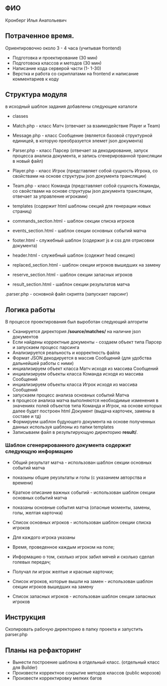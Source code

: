 ## ФИО 
Кронберг Илья Анатольевич

## Потраченное время. 
Ориентировочно около 3 - 4 часа (учитывая frontend)
 * Подготовка и проектирование (30 мин)
 * Подготовока классов и методов (30 мин)
 * Написание кода серверой части (1- 1-30)
 * Верстка и работа со скриплатами на frontend и написание комментариев к коду 

## Структура модуля

в исходный шаблон задания добавлены следующие каталоги

* classes
 * Match.php	- класс Матч (отвечает за взаимодействие Player и Team)
 * Message.php	- класс Сообщение (является базовой структурной единицей, в которую преобразуется элемет json документа)
 * Parser.php - класс Парсер (отвечает за декодирование, запуск процесса анализа документа, и запись сгенерированной трансляции в новый файл)
 * Player.php	 - класс Игрок (представляет собой сущность Игрока, со свойствами на основе структуры json документа трансляции)
 * Team.php - класс Команда (представляет собой сущность Команды, со свойствами на основе структуры json документа трансляции, отвечает за управление игроками)

* templates (содержит html шаблоны секций для генерации новых страниц)
 * commands_section.html	- шаблон секции списка игроков
 * events_section.html	- шаблон секции основных событий матча
 * footer.html	 - служебный шаблон (содержит js и css для отрисовки документа)
 * header.html	 - служебный шаблон (содежит head секцию)
 * replaced_section.html	- шаблон секции игроков вышедших на замену
 * reserve_section.html	- шаблон секции запасных игроков
 * result_section.html - шаблон секции результатов матча

.parser.php - основной файл скрипта (запускает парсинг)

## Логика работы
В процессе проектирования был выроботан следующий алгоритм
 
* Сканируется директория **/source/matches/** на наличие json документов
* Если найдены корректные документы - создаем объект типа Парсер и запускаем процесс парсинга
 * Анализируется реальность и корректность файла
 * Формат JSON декодируется в массив Сообщений (для удобства дальнейшей работы с ними)
  * инциализируем объект класса Матч исходя из массива Сообщений
  * инциализируем объекты класса Команда исходя из массива Сообщений
  * инциализируем объекты класса Игрок исходя из массива Сообщений
  * запускаем процесс анализа основных событий Матча
   * в процессе анализа матча выполняются необходимые изменения в значениях полей объектов типа Команда и Игрок, на основе которых далее будет построен html Документ (выдача карточек, замены в составе и тд)
 * Формируем  шаблон будующего документа на основе полученных данных используя шаблоны из папки templates
* Записываем файл в результирующую директорию **result/**.

### Шаблон сгенерированного документа содержит следующую информацию 

* Общий результат матча - использован шаблон секции основных событий матча
 * показыны общие реузльтаты и голы (с указанием авторства и времени)

* Краткое описание важных событий - использован шаблон секции основных событий матча
 * показаны основные события матча (опасные моменты, замены, голы, желтая карточка)

* Список основных игроков - использован шаблон секции списка игроков 
 * Для каждого игрока указаны
  * Время, проведенное каждым игроком на поле;
  * Информацию о том, сколько игрок забил мячей и сколько сделал голевых передач;
  * Получал ли игрок желтые и красные карточки;

* Список игроков, которые вышли на замен - использован шаблон секции игроков вышедших на замену
* Список запасных игроков - использован шаблон секции запасных игроков

## Инструкция 
Скопировать рабочую директорию в папку проекта и запустить parser.php

## Планы на рефакторинг
* Вынести построение шаблона в отдельный класс. (отдельный класс для Builder)
* Произвести корректное сокрытие методов классов (public морозов)
* Произвести корректировку мелких багов
